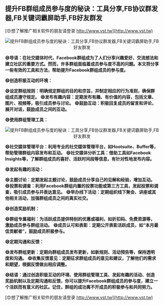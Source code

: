## **提升FB群组成员参与度的秘诀：工具分享,FB协议群发器,FB关键词霸屏助手,FB好友群发**

[😍想了解推广相关软件的朋友请登录 http://www.vst.tw](http://www.vst.tw)

 <center><img src="https://vst.tw/MP4/tuiguang/png/5.png" alt="提升FB群组成员参与度的秘诀：工具分享,FB协议群发器,FB关键词霸屏助手,FB好友群发"></center>

**😄导语：在社交媒体时代，Facebook群组成为了人们分享兴趣爱好、交流想法和建立社区的重要方式。然而，许多群组面临着成员参与度不高的问题。本文将分享一些有效的工具和方法，帮助提升Facebook群组成员的参与度。**

**😄创造积极互动的环境：**

**😄设定群组规则：明确规定群组的目的和宗旨，并制定相应的行为准则，确保群组成员遵守规定。**
**😄发布有趣内容：定期发布有趣、有价值的内容，包括文章、图片、视频等，吸引成员参与讨论。**
**😄鼓励互动：积极回复成员的留言和评论，展开对话，鼓励成员之间的互动。**

**😄使用群组管理工具：**

 <center><img src="https://vst.tw/MP4/tuiguang/png/8.png" alt="提升FB群组成员参与度的秘诀：工具分享,FB协议群发器,FB关键词霸屏助手,FB好友群发"></center>

**😄社交媒体管理平台：利用专业的社交媒体管理平台，如Hootsuite、Buffer等，帮助管理群组内容发布和互动。**
**😄社交媒体分析工具：借助工具如Facebook Insights等，了解群组成员的喜好、活跃时间段等信息，有针对性地发布内容。**

**😄发起有趣的活动：**

**😄主题讨论：定期发起主题讨论，鼓励成员分享自己的见解和经验，增加互动。**
**😄投票和调查：利用Facebook群组内置的投票功能或第三方工具，发起投票和调查，吸引成员参与并表达意见。**
**😄举办线下活动：定期组织线下聚会、讲座或其他相关活动，加强群组成员之间的真实社交。**

**😄创造奖励机制：**

**😄群组专属福利：为活跃成员提供特别的优惠或福利，如折扣码、免费资源等，激励成员参与群组活动。**
**😄成员认可和表彰：定期公开表彰活跃成员，如“本月最佳贡献者”，鼓励成员积极参与。**

**😄定期沟通和反馈：**

**😄发布群组更新：定期向群组成员发布更新，如新规则、活动预告等，保持透明度和沟通。**
**😄收集反馈意见：定期征求群组成员的意见和建议，了解他们的需求和期望，根据反馈做出相应调整。**

**😄结语：通过创造积极互动的环境、使用群组管理工具、发起有趣的活动、创造奖励机制以及定期沟通和反馈，你可以提升Facebook群组成员的参与度，建立一个活跃而有意义的社区。记住，群组的成功离不开成员的积极参与和共同努力。**

[😍想了解推广相关软件的朋友请登录 http://www.vst.tw](http://www.vst.tw)



